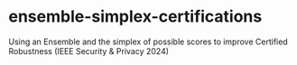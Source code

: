 # ensemble-simplex-certifications
Using an Ensemble and the simplex of possible scores to improve Certified Robustness (IEEE Security &amp; Privacy 2024)
